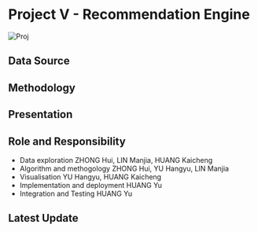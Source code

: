 # Project V - Recommendation Engine
![Proj](https://img.shields.io/badge/proj-wip-yellowgreen.svg)

## Data Source

## Methodology

## Presentation

## Role and Responsibility

- Data exploration
ZHONG Hui, LIN Manjia, HUANG Kaicheng
- Algorithm and methogology
ZHONG Hui, YU Hangyu, LIN Manjia
- Visualisation
YU Hangyu, HUANG Kaicheng
- Implementation and deployment
HUANG Yu
- Integration and Testing
HUANG Yu


## Latest Update
